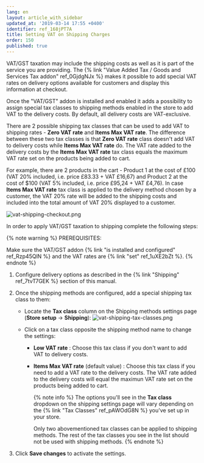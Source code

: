 ```yaml
---
lang: en
layout: article_with_sidebar
updated_at: '2019-03-14 17:55 +0400'
identifier: ref_168jPT7A
title: Setting VAT on Shipping Charges
order: 150
published: true
---
```

VAT/GST taxation may include the shipping costs as well as it is part of the service you are providing. The {% link "Value Added Tax / Goods and Services Tax  addon" ref_0GjdgNJx %} makes it possible to add special VAT rates on delivery options available for customers and display this information at checkout.

Once the "VAT/GST" addon is installed and enabled it adds a possibility to assign special tax classes to shipping methods enabled in the store to add VAT to the delivery costs. By default, all delivery costs are VAT-exclusive.

There are 2 possible shipping tax classes that can be used to add VAT to shipping rates - **Zero VAT rate** and **Items Max VAT rate**. The difference between these two tax classes is that **Zero VAT rate** class doesn't add VAT to delivery costs while **Items Max VAT rate** do. The VAT rate added to the delivery costs by the **Items Max VAT rate** tax class equals the maximum VAT rate set on the products being added to cart. 

For example, there are 2 products in the cart - Product 1 at the cost of £100 (VAT 20% included, i.e. price £83.33 + VAT £16,67) and Product 2 at the cost of $100 (VAT 5% included, i.e. price £95,24 + VAT £4,76). In case **Items Max VAT rate** tax class is applied to the delivery method chosen by a customer, the VAT 20% rate will be added to the shipping costs and included into the total amount of VAT 20% displayed to a customer.

![vat-shipping-checkout.png]({{site.baseurl}}/attachments/ref_168jPT7A/vat-shipping-checkout.png)


In order to apply VAT/GST taxation to shipping complete the following steps:

{% note warning %}
PREREQUISITES:

Make sure the VAT/GST addon {% link "is installed and configured" ref_Rzp45QlN %} and the VAT rates are {% link "set" ref_1uXE2bZt %}.
{% endnote %}

1. Configure delivery options as described in the {% link "Shipping" ref_7tvT7GEK %} section of this manual.

2. Once the shipping methods are configured, add a special shipping tax class to them:
   * Locate the **Tax class** column on the Shipping methods settings page (**Store setup** -> **Shipping**):
     ![vat-shipping-tax-classes.png]({{site.baseurl}}/attachments/ref_168jPT7A/vat-shipping-tax-classes.png)

   * Click on a tax class opposite the shipping method name to change the settings:
     * **Low VAT rate** : Choose this tax class if you don't want to add VAT to delivery costs.
     * **Items Max VAT rate** (default value) : Choose this tax class if you need to add a VAT rate to the delivery costs. The VAT rate added to the delivery costs will equal the maximun VAT rate set on the products being added to cart. 
       
       {% note info %}
       The options you'll see in the **Tax class** dropdown on the shipping settings page will vary depending on the {% link "Tax Classes" ref_pAWOdG8N %} you've set up in your store. 
       
       Only two abovementioned tax classes can be applied to shipping methods. The rest of the tax classes you see in the list should not be used with shipping methods.
       {% endnote %}
 
 3. Click **Save changes** to activate the settings.
